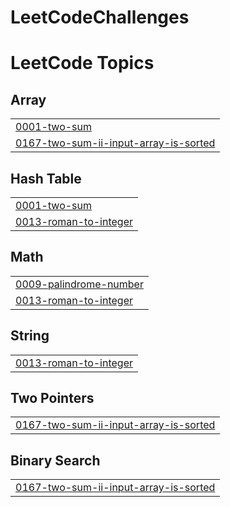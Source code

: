 # LeetCodeChallenges
<!---LeetCode Topics Start-->
# LeetCode Topics
## Array
|  |
| ------- |
| [0001-two-sum](https://github.com/jithin-krishna-k/LeetCodeChallenges/tree/master/0001-two-sum) |
| [0167-two-sum-ii-input-array-is-sorted](https://github.com/jithin-krishna-k/LeetCodeChallenges/tree/master/0167-two-sum-ii-input-array-is-sorted) |
## Hash Table
|  |
| ------- |
| [0001-two-sum](https://github.com/jithin-krishna-k/LeetCodeChallenges/tree/master/0001-two-sum) |
| [0013-roman-to-integer](https://github.com/jithin-krishna-k/LeetCodeChallenges/tree/master/0013-roman-to-integer) |
## Math
|  |
| ------- |
| [0009-palindrome-number](https://github.com/jithin-krishna-k/LeetCodeChallenges/tree/master/0009-palindrome-number) |
| [0013-roman-to-integer](https://github.com/jithin-krishna-k/LeetCodeChallenges/tree/master/0013-roman-to-integer) |
## String
|  |
| ------- |
| [0013-roman-to-integer](https://github.com/jithin-krishna-k/LeetCodeChallenges/tree/master/0013-roman-to-integer) |
## Two Pointers
|  |
| ------- |
| [0167-two-sum-ii-input-array-is-sorted](https://github.com/jithin-krishna-k/LeetCodeChallenges/tree/master/0167-two-sum-ii-input-array-is-sorted) |
## Binary Search
|  |
| ------- |
| [0167-two-sum-ii-input-array-is-sorted](https://github.com/jithin-krishna-k/LeetCodeChallenges/tree/master/0167-two-sum-ii-input-array-is-sorted) |
<!---LeetCode Topics End-->